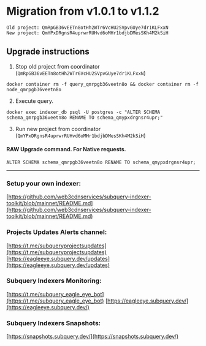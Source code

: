 # Migration from v1.0.1 to v1.1.2
```
Old project: QmRpGB36vEETn8otHh2WTr6VcHU2SVpvGUye7dr1KLFxxN
New project: QmYPxDRgnsR4uprwrRUHvd6oMHr1bdjbDMesSKh4M2kSiH
```


## Upgrade instructions
 1) Stop old project from coordinator (`QmRpGB36vEETn8otHh2WTr6VcHU2SVpvGUye7dr1KLFxxN`)

```
docker container rm -f query_qmrpgb36veetn8o && docker container rm -f node_qmrpgb36veetn8o
```

 2) Execute query.

```
docker exec indexer_db psql -U postgres -c "ALTER SCHEMA schema_qmrpgb36veetn8o RENAME TO schema_qmypxdrgnsr4upr;"

```

 3) Run new project from coordinator (`QmYPxDRgnsR4uprwrRUHvd6oMHr1bdjbDMesSKh4M2kSiH`)

#### RAW Upgrade command. For Native requests.
`ALTER SCHEMA schema_qmrpgb36veetn8o RENAME TO schema_qmypxdrgnsr4upr;`


___
### Setup your own indexer:

[https://github.com/web3cdnservices/subquery-indexer-toolkit/blob/mainnet/README.md](https://github.com/web3cdnservices/subquery-indexer-toolkit/blob/mainnet/README.md)

### Projects Updates Alerts channel:

[https://t.me/subqueryprojectsupdates](https://t.me/subqueryprojectsupdates) [https://eagleeye.subquery.dev/updates](https://eagleeye.subquery.dev/updates)

### Subquery Indexers Monitoring:

[https://t.me/subquery_eagle_eye_bot](https://t.me/subquery_eagle_eye_bot) [https://eagleeye.subquery.dev/](https://eagleeye.subquery.dev/)


### Subquery Indexers Snapshots:

[https://snapshots.subquery.dev/](https://snapshots.subquery.dev/)
